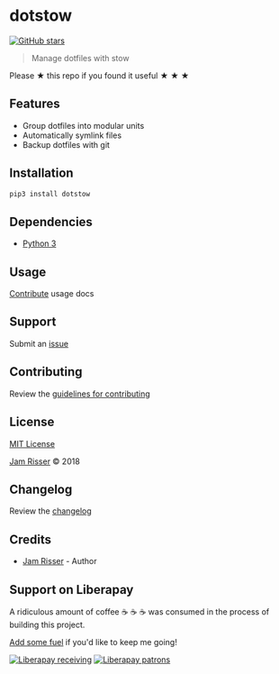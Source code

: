 # dotstow

[![GitHub stars](https://img.shields.io/github/stars/codejamninja/dotstow.svg?style=social&label=Stars)](https://github.com/codejamninja/dotstow)

> Manage dotfiles with stow

Please ★ this repo if you found it useful ★ ★ ★


## Features

* Group dotfiles into modular units
* Automatically symlink files
* Backup dotfiles with git


## Installation

```sh
pip3 install dotstow
```


## Dependencies

* [Python 3](https://www.python.org)


## Usage

[Contribute](https://github.com/codejamninja/dotstow/blob/master/CONTRIBUTING.md) usage docs


## Support

Submit an [issue](https://github.com/codejamninja/dotstow/issues/new)


## Contributing

Review the [guidelines for contributing](https://github.com/codejamninja/dotstow/blob/master/CONTRIBUTING.md)


## License

[MIT License](https://github.com/codejamninja/dotstow/blob/master/LICENSE)

[Jam Risser](https://codejam.ninja) © 2018


## Changelog

Review the [changelog](https://github.com/codejamninja/dotstow/blob/master/CHANGELOG.md)


## Credits

* [Jam Risser](https://codejam.ninja) - Author


## Support on Liberapay

A ridiculous amount of coffee ☕ ☕ ☕ was consumed in the process of building this project.

[Add some fuel](https://liberapay.com/codejamninja/donate) if you'd like to keep me going!

[![Liberapay receiving](https://img.shields.io/liberapay/receives/codejamninja.svg?style=flat-square)](https://liberapay.com/codejamninja/donate)
[![Liberapay patrons](https://img.shields.io/liberapay/patrons/codejamninja.svg?style=flat-square)](https://liberapay.com/codejamninja/donate)
